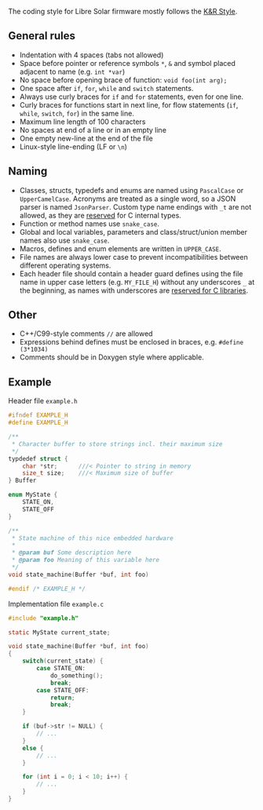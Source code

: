 The coding style for Libre Solar firmware mostly follows the [K&R Style](https://en.wikipedia.org/wiki/Indentation_style#K.26R_style).

## General rules

- Indentation with 4 spaces (tabs not allowed)
- Space before pointer or reference symbols `*`, `&` and symbol placed adjacent to name (e.g. `int *var`)
- No space before opening brace of function: `void foo(int arg);`
- One space after `if`, `for`, `while` and `switch` statements.
- Always use curly braces for `if` and `for` statements, even for one line.
- Curly braces for functions start in next line, for flow statements (`if`, `while`, `switch`, `for`) in the same line.
- Maximum line length of 100 characters
- No spaces at end of a line or in an empty line
- One empty new-line at the end of the file
- Linux-style line-ending (LF or `\n`)

## Naming

- Classes, structs, typedefs and enums are named using `PascalCase` or `UpperCamelCase`. Acronyms are treated as a single word, so a JSON parser is named `JsonParser`. Custom type name endings with `_t` are not allowed, as they are [reserved](https://www.gnu.org/software/libc/manual/html_node/Reserved-Names.html) for C internal types.
- Function or method names use `snake_case`.
- Global and local variables, parameters and class/struct/union member names also use `snake_case`.
- Macros, defines and enum elements are written in `UPPER_CASE`.
- File names are always lower case to prevent incompatibilities between different operating systems.
- Each header file should contain a header guard defines using the file name in upper case letters (e.g. `MY_FILE_H`) without any underscores `_` at the beginning, as names with underscores are [reserved for C libraries](https://www.gnu.org/software/libc/manual/html_node/Reserved-Names.html).

## Other

- C++/C99-style comments `//` are allowed
- Expressions behind defines must be enclosed in braces, e.g. `#define (3*1034)`
- Comments should be in Doxygen style where applicable.

## Example

Header file `example.h`

```C
#ifndef EXAMPLE_H
#define EXAMPLE_H

/**
 * Character buffer to store strings incl. their maximum size
 */
typdedef struct {
    char *str;      ///< Pointer to string in memory
    size_t size;    ///< Maximum size of buffer
} Buffer

enum MyState {
    STATE_ON,
    STATE_OFF
}

/**
 * State machine of this nice embedded hardware
 *
 * @param buf Some description here
 * @param foo Meaning of this variable here
 */
void state_machine(Buffer *buf, int foo)

#endif /* EXAMPLE_H */

```

Implementation file `example.c`

```C
#include "example.h"

static MyState current_state;

void state_machine(Buffer *buf, int foo)
{
    switch(current_state) {
        case STATE_ON:
            do_something();
            break;
        case STATE_OFF:
            return;
            break;
    }

    if (buf->str != NULL) {
        // ...
    }
    else {
        // ...
    }

    for (int i = 0; i < 10; i++) {
        // ...
    }
}
```
